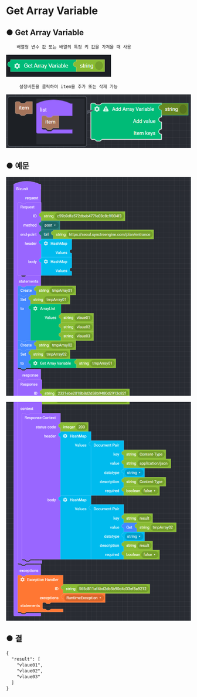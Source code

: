 # Get Array Variable

## ● Get Array Variable

        배열형 변수 값 또는 배열의 특정 키 값을 가져올 때 사용

![](../../.gitbook/assets/image%20%28108%29.png)

         설정버튼을 클릭하여 item을 추가 또는 삭제 가능

![](../../.gitbook/assets/image%20%2856%29.png)

## ● 예문

![](../../.gitbook/assets/image%20%2876%29.png)

![](../../.gitbook/assets/image%20%2874%29.png)

## ● 결

```text
{
  "result": [
    "vlaue01",
    "vlaue02",
    "vlaue03"
  ]
}
```

